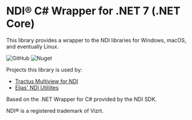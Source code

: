 # NDI® C# Wrapper for .NET 7 (.NET Core)

This library provides a wrapper to the NDI libraries for Windows, macOS, and eventually Linux.

![GitHub](https://img.shields.io/github/license/eliaspuurunen/NdiLibDotNetCoreBase) ![Nuget](https://img.shields.io/nuget/v/NDILibDotNetCoreBase)

Projects this library is used by:
- [Tractus Multiview for NDI](https://multiviewforndi.com/)
- [Elias' NDI Utiliites](https://agfinn.gumroad.com/)

Based on the .NET Wrapper for C# provided by the NDI SDK.

NDI® is a registered trademark of Vizrt.
